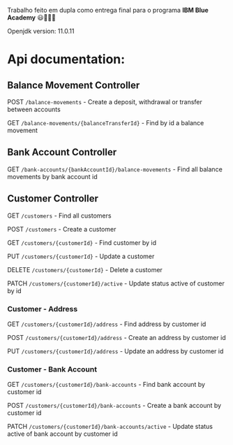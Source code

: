 Trabalho feito em dupla como entrega final para o programa **IBM Blue Academy** 😃🤝👩‍💻

Openjdk version: 11.0.11

# Api documentation:

## Balance Movement Controller

POST `​/balance-movements` - Create a deposit, withdrawal or transfer between accounts

GET `​/balance-movements​/{balanceTransferId}` - Find by id a balance movement

## Bank Account Controller

GET `​/bank-accounts​/{bankAccountId}​/balance-movements` - Find all balance movements by bank account id

## Customer Controller

GET `​/customers` - Find all customers

POST `​/customers` - Create a customer

GET `​/customers​/{customerId}` - Find customer by id

PUT `​/customers​/{customerId}` - Update a customer

DELETE `​/customers​/{customerId}` - Delete a customer

PATCH `​/customers​/{customerId}​/active` - Update status active of customer by id

### Customer - Address

GET `​/customers​/{customerId}​/address` - Find address by customer id

POST `​/customers​/{customerId}​/address` - Create an address by customer id

PUT `​/customers​/{customerId}​/address` - Update an address by customer id

### Customer - Bank Account

GET `​/customers​/{customerId}​/bank-accounts` - Find bank account by customer id

POST `​/customers​/{customerId}​/bank-accounts` - Create a bank account by customer id

PATCH `​/customers​/{customerId}​/bank-accounts​/active` - Update status active of bank account by customer id
